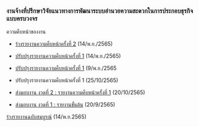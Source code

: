### งานจ้างที่ปรึกษาวิจัยแนวทางการพัฒนาระบบอำนวยความสะดวกในการประกอบธุรกิจแบบครบวงจร

ความคืบหน้าของงาน

- [ร่างรายงานความคืบหน้าครั้งที่ 2](/doc2-20221114/README.md) (14/พ.ย./2565)

- [ปรับปรุงรายงานความคืบหน้าครั้งที่ 1](/doc1-20221114/README.md) (14/พ.ย./2565)

- [ปรับปรุงรายงานความคืบหน้าครั้งที่ 1](/doc20221110//README.md) (9/พ.ย./2565

- ปรับปรุงรายงานความคืบหน้าครั้งที่ 1 (25/10/2565)

- [ส่งมอบงาน งวดที่ 2 : รายงานความคืบหน้าครั้งที่ 1](/doc20221020/README.md) (20/10/2565)

- [ส่งมอบงาน งวดที่ 1 : รายงานขั้นต้น](/doc20220920/README.md) (20/9/2565)


[ร่างรายงานฉบับสมบูรณ์](/doc/repo-20221114/README.md) (14/พ.ย.2565)

